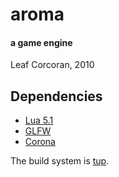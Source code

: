 # aroma
#### a game engine
Leaf Corcoran, 2010

## Dependencies

* [Lua 5.1](http://lua.org)
* [GLFW](http://glfw.sourceforge.net/)
* [Corona](http://corona.sourceforge.net/)

The build system is [tup](http://gittup.org/tup/index.html).
